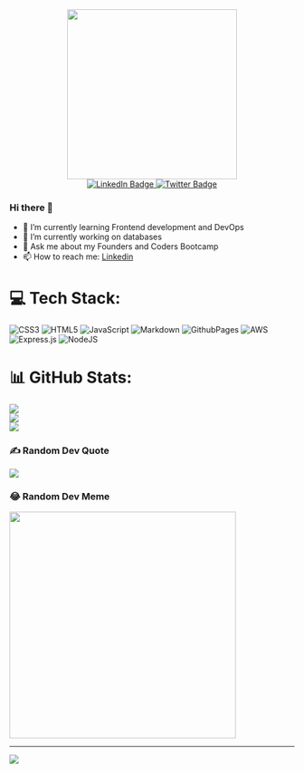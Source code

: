 <div id="header" align="center">
  <img src="https://media.giphy.com/media/v1.Y2lkPTc5MGI3NjExcXhkdXM0M240bGN6aG9ldWE3cGNjZGhlaXA5bWxwdm1ra2ExNXZ3ZCZlcD12MV9pbnRlcm5hbF9naWZfYnlfaWQmY3Q9Zw/qgQUggAC3Pfv687qPC/giphy.gif" width=300px>
  
  <div id="badges">
    <a href="https://www.linkedin.com/in/fearghalkavanagh/">
      <img src="https://img.shields.io/badge/LinkedIn-blue?style=for-the-badge&logo=linkedin&logoColor=white" alt="LinkedIn Badge"/>
    </a>
    <a href="https://twitter.com/Feargh_">
      <img src="https://img.shields.io/badge/Twitter-blue?style=for-the-badge&logo=twitter&logoColor=white" alt="Twitter Badge"/>
    </a>
  </div>
</div>

### Hi there 👋

- 🌱 I’m currently learning Frontend development and DevOps
- 🔭 I’m currently working on databases
- 💬 Ask me about my Founders and Coders Bootcamp
- 📫 How to reach me: [Linkedin](https://www.linkedin.com/in/fearghalkavanagh/)

<!--
**Feargh/Feargh** is a ✨ _special_ ✨ repository because its `README.md` (this file) appears on your GitHub profile.

Here are some ideas to get you started:
- 👯 I’m looking to collaborate on ...
- 🤔 I’m looking for help with ...
- ⚡ Fun fact: ...
- 😄 Pronouns: He/Him

-->

# 💻 Tech Stack:
![CSS3](https://img.shields.io/badge/css3-%231572B6.svg?style=for-the-badge&logo=css3&logoColor=white) ![HTML5](https://img.shields.io/badge/html5-%23E34F26.svg?style=for-the-badge&logo=html5&logoColor=white) ![JavaScript](https://img.shields.io/badge/javascript-%23323330.svg?style=for-the-badge&logo=javascript&logoColor=%23F7DF1E) ![Markdown](https://img.shields.io/badge/markdown-%23000000.svg?style=for-the-badge&logo=markdown&logoColor=white) ![GithubPages](https://img.shields.io/badge/github%20pages-121013?style=for-the-badge&logo=github&logoColor=white) ![AWS](https://img.shields.io/badge/AWS-%23FF9900.svg?style=for-the-badge&logo=amazon-aws&logoColor=white) ![Express.js](https://img.shields.io/badge/express.js-%23404d59.svg?style=for-the-badge&logo=express&logoColor=%2361DAFB) ![NodeJS](https://img.shields.io/badge/node.js-6DA55F?style=for-the-badge&logo=node.js&logoColor=white)
# 📊 GitHub Stats:
![](https://github-readme-stats.vercel.app/api?username=Feargh&theme=dark&hide_border=false&include_all_commits=false&count_private=false)<br/>
![](https://github-readme-streak-stats.herokuapp.com/?user=Feargh&theme=dark&hide_border=false)<br/>
![](https://github-readme-stats.vercel.app/api/top-langs/?username=Feargh&theme=dark&hide_border=false&include_all_commits=false&count_private=false&layout=compact)

### ✍️ Random Dev Quote
![](https://quotes-github-readme.vercel.app/api?type=vetical&theme=radical)

### 😂 Random Dev Meme
<img src='https://randommeme-five.vercel.app/' style="height: 400px;"/>

---
[![](https://visitcount.itsvg.in/api?id=Feargh&icon=0&color=0)](https://visitcount.itsvg.in)

<!-- Proudly created with GPRM ( https://gprm.itsvg.in ) -->

